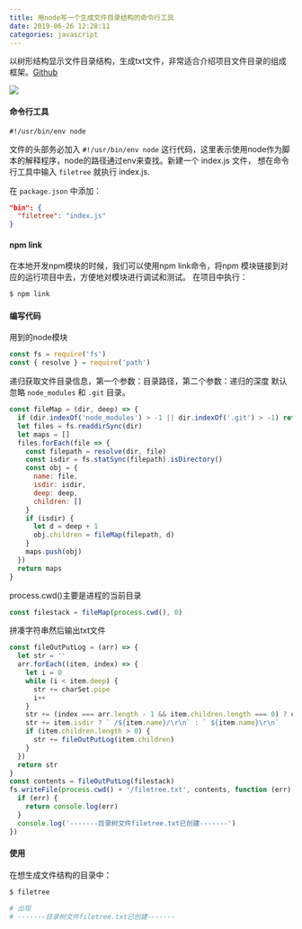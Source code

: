 ```yaml
---
title: 用node写一个生成文件目录结构的命令行工具
date: 2019-06-26 12:28:11
categories: javascript
---
```


以树形结构显示文件目录结构，生成txt文件，非常适合介绍项目文件目录的组成框架。[Github](https://github.com/qhx0807/file-tree-generator)

![](http://cdn.cqyyy.cn/pic/20190711160048.png)


#### 命令行工具

`#!/usr/bin/env node`

文件的头部务必加入 `#!/usr/bin/env node` 这行代码，这里表示使用node作为脚本的解释程序，node的路径通过env来查找。新建一个 index.js 文件，
想在命令行工具中输入 `filetree` 就执行 index.js.

在 `package.json` 中添加：

```json
"bin": {
  "filetree": "index.js"
}
```
#### npm link

在本地开发npm模块的时候，我们可以使用npm link命令，将npm 模块链接到对应的运行项目中去，方便地对模块进行调试和测试。
在项目中执行：

```bash
$ npm link
```

#### 编写代码

用到的node模块
```javascript
const fs = require('fs')
const { resolve } = require('path')
```

递归获取文件目录信息，第一个参数：目录路径，第二个参数：递归的深度
默认忽略 `node_modules` 和 `.git` 目录。
```javascript
const fileMap = (dir, deep) => {
  if (dir.indexOf('node_modules') > -1 || dir.indexOf('.git') > -1) return false
  let files = fs.readdirSync(dir)
  let maps = []
  files.forEach(file => {
    const filepath = resolve(dir, file)
    const isdir = fs.statSync(filepath).isDirectory()
    const obj = {
      name: file,
      isdir: isdir,
      deep: deep,
      children: []
    }
    if (isdir) {
      let d = deep + 1
      obj.children = fileMap(filepath, d)
    }
    maps.push(obj)
  })
  return maps
}
```

process.cwd()主要是进程的当前目录
```javascript
const filestack = fileMap(process.cwd(), 0)
```
拼凑字符串然后输出txt文件
```javascript
const fileOutPutLog = (arr) => {
  let str = ''
  arr.forEach((item, index) => {
    let i = 0
    while (i < item.deep) {
      str += charSet.pipe
      i++
    }
    str += (index === arr.length - 1 && item.children.length === 0) ? charSet.last : charSet.node
    str += item.isdir ? ` /${item.name}/\r\n` : ` ${item.name}\r\n`
    if (item.children.length > 0) {
      str += fileOutPutLog(item.children)
    }
  })
  return str
}
const contents = fileOutPutLog(filestack)
fs.writeFile(process.cwd() + '/filetree.txt', contents, function (err) {
  if (err) {
    return console.log(err)
  }
  console.log('-------目录树文件filetree.txt已创建-------')
})
```

#### 使用

在想生成文件结构的目录中：

```bash
$ filetree

# 出现
# -------目录树文件filetree.txt已创建-------
```